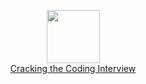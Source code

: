<p align="center">
  <img height=85 src="https://s3-us-west-1.amazonaws.com/omrigotlieb/ctci.png"><br>
    <a href="https://www.amazon.com/Cracking-Coding-Interview-Programming-Questions/dp/098478280X">
      Cracking the Coding Interview
    </a>
</p>
